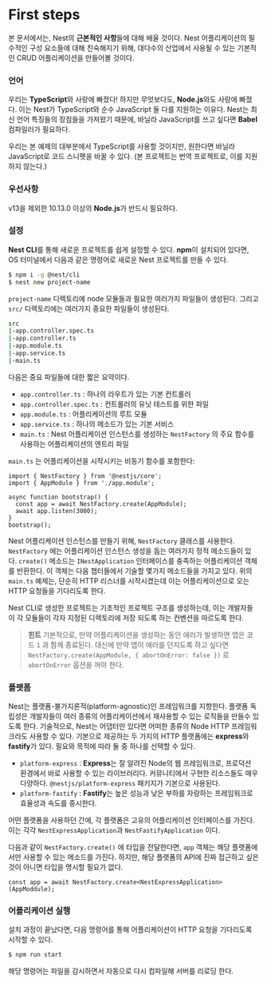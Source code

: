 # First steps

본 문서에서는, Nest의 **근본적인 사항**들에 대해 배울 것이다. Nest 어플리케이션의 필수적인 구성 요소들에 대해 친숙해지기 위해, 대다수의 산업에서 사용될 수 있는 기본적인 CRUD 어플리케이션을 만들어볼 것이다.

### 언어

우리는 **TypeScript**와 사랑에 빠졌다! 하지만 무엇보다도, **Node.js**와도 사랑에 빠졌다. 이는 Nest가 TypeScript와 순수 JavaScript 둘 다를 지원하는 이유다. Nest는 최신 언어 특징들의 장점들을 가져왔기 때문에, 바닐라 JavaScript를 쓰고 싶다면 **Babel** 컴파일러가 필요하다.

우리는 본 예제의 대부분에서 TypeScript를 사용할 것이지만, 원한다면 바닐라 JavaScript로 코드 스니펫을 바꿀 수 있다. (본 프로젝트는 번역 프로젝트로, 이를 지원하지 않는다.)

### 우선사항

v13을 제외한 10.13.0 이상의 **Node.js**가 반드시 필요하다.

### 설정

**Nest CLI**를 통해 새로운 프로젝트를 쉽게 설정할 수 있다. **npm**이 설치되어 있다면, OS 터미널에서 다음과 같은 명령어로 새로운 Nest 프로젝트를 만들 수 있다.

```bash
$ npm i -g @nest/cli
$ nest new project-name
```

`project-name` 디렉토리에 node 모듈들과 필요한 여러가지 파일들이 생성된다. 그리고 `src/` 디렉토리에는 여러가지 중요한 파일들이 생성된다.

```bash
src
|-app.controller.spec.ts
|-app.controller.ts
|-app.module.ts
|-app.service.ts
|-main.ts
```

다음은 중요 파일들에 대한 짧은 요약이다.

- `app.controller.ts` : 하나의 라우트가 있는 기본 컨트롤러
- `app.controller.spec.ts` : 컨트롤러의 유닛 테스트를 위한 파일
- `app.module.ts` : 어플리케이션의 루트 모듈
- `app.service.ts` : 하나의 메소드가 있는 기본 서비스
- `main.ts` : Nest 어플리케이션 인스턴스를 생성하는 `NestFactory` 의 주요 함수를 사용하는 어플리케이션의 엔트리 파일

`main.ts` 는 어플리케이션을 시작시키는 비동기 함수를 포함한다:

```tsx
import { NestFactory } from '@nestjs/core';
import { AppModule } from './app.module';

async function bootstrap() {
  const app = await NestFactory.create(AppModule);
  await app.listen(3000);
}
bootstrap();
```

Nest 어플리케이션 인스턴스를 만들기 위해, `NestFactory` 클래스를 사용한다. `NestFactory` 에는 어플리케이션 인스턴스 생성을 돕는 여러가지 정적 메소드들이 있다. `create()` 메소드는 `INestApplication` 인터페이스를 충족하는 어플리케이션 객체를 반환한다. 이 객체는 다음 챕터들에서 기술할 몇가지 메소드들을 가지고 있다. 위의 `main.ts` 예제는, 단순히 HTTP 리스너를 시작시켰는데 이는 어플리케이션으로 오는 HTTP 요청들을 기다리도록 한다.

Nest CLI로 생성한 프로젝트는 기초적인 프로젝트 구조를 생성하는데, 이는 개발자들이 각 모듈들이 각자 지정된 디렉토리에 저장 되도록 하는 컨벤션을 따르도록 한다.

> **힌트**
기본적으로, 만약 어플리케이션을 생성하는 동안 에러가 발생하면 앱은 코드 `1` 과 함께 종료된다. 대신에 만약 앱이 에러를 던지도록 하고 싶다면 `NestFactory.create(AppModule, { abortOnError: false })` 로 `abortOnError` 옵션을 꺼야 한다.
> 

### 플랫폼

Nest는 플랫폼-불가지론적(platform-agnostic)인 프레임워크를 지향한다. 플랫폼 독립성은 개발자들이 여러 종류의 어플리케이션에서 재사용할 수 있는 로직들을 만들수 있도록 한다. 기술적으로, Nest는 어댑터만 있다면 어떠한 종류의 Node HTTP 프레임워크라도 사용할 수 있다. 기본으로 제공하는 두 가지의 HTTP 플랫폼에는  **express**와 **fastify**가 있다. 필요와 목적에 따라 둘 중 하나를 선택할 수 있다.

- `platform-express` : **Express**는 잘 알려진 Node의 웹 프레임워크로, 프로덕션 환경에서 바로 사용할 수 있는 라이브러리다. 커뮤니티에서 구현한 리소스들도 매우 다양하다. `@nestjs/platform-express` 패키지가 기본으로 사용된다.
- `platform-fastify` : **Fastify**는 높은 성능과 낮은 부하를 자랑하는 프레임워크로 효율성과 속도를 중시한다.

어떤 플랫폼을 사용하던 간에, 각 플랫폼은 고유의 어플리케이션 인터페이스를 가진다. 이는 각각 `NestExpressApplication`과 `NestFastifyApplication` 이다.

다음과 같이 `NestFactory.create()` 에 타입을 전달한다면, `app` 객체는 해당 플랫폼에서만 사용할 수 있는 메소드를 가진다. 하지만, 해당 플랫폼의 API에 진짜 접근하고 싶은 것이 아니면 타입을 명시할 필요가 없다.

```tsx
const app = await NestFactory.create<NestExpressApplication>(AppModdule);
```

### 어플리케이션 실행

설치 과정이 끝났다면, 다음 명령어를 통해 어플리케이션이 HTTP 요청을 기다리도록 시작할 수 있다.

```bash
$ npm run start
```

해당 명령어는 파일을 감시하면서 자동으로 다시 컴파일해 서버를 리로딩 한다.